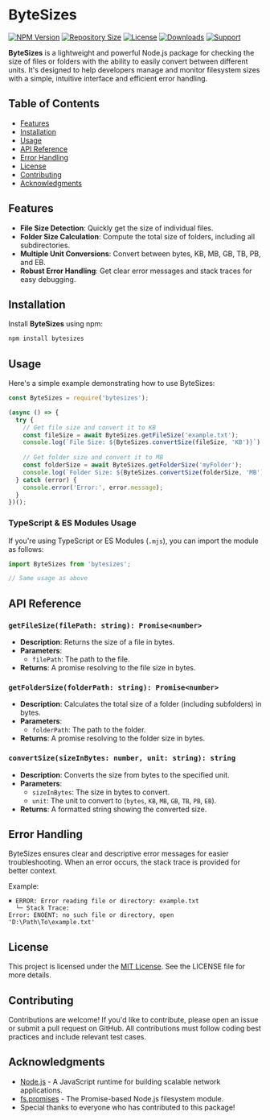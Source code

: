 # ByteSizes

[![NPM Version](https://img.shields.io/npm/v/bytesizes?style=for-the-badge)](https://www.npmjs.com/package/bytesizes)
[![Repository Size](https://img.shields.io/github/repo-size/Alpha5959/bytesizes?style=for-the-badge)](https://github.com/Alpha5959/bytesizes)
[![License](https://img.shields.io/npm/l/bytesizes?style=for-the-badge)](https://opensource.org/licenses/MIT)
[![Downloads](https://img.shields.io/npm/dt/bytesizes?style=for-the-badge)](https://www.npmjs.com/package/bytesizes)
[![Support](https://img.shields.io/badge/Support-Discord-7289d9?style=for-the-badge&logo=discord)](https://discord.com/invite/Rw5gRVqSaK)

**ByteSizes** is a lightweight and powerful Node.js package for checking the size of files or folders with the ability to easily convert between different units. It's designed to help developers manage and monitor filesystem sizes with a simple, intuitive interface and efficient error handling.

## Table of Contents

- [Features](#features)
- [Installation](#installation)
- [Usage](#usage)
- [API Reference](#api-reference)
- [Error Handling](#error-handling)
- [License](#license)
- [Contributing](#contributing)
- [Acknowledgments](#acknowledgments)

## Features

- **File Size Detection**: Quickly get the size of individual files.
- **Folder Size Calculation**: Compute the total size of folders, including all subdirectories.
- **Multiple Unit Conversions**: Convert between bytes, KB, MB, GB, TB, PB, and EB.
- **Robust Error Handling**: Get clear error messages and stack traces for easy debugging.

## Installation

Install **ByteSizes** using npm:

```bash
npm install bytesizes
```

## Usage

Here's a simple example demonstrating how to use ByteSizes:

```javascript
const ByteSizes = require('bytesizes');

(async () => {
  try {
    // Get file size and convert it to KB
    const fileSize = await ByteSizes.getFileSize('example.txt');
    console.log(`File Size: ${ByteSizes.convertSize(fileSize, 'KB')}`);
    
    // Get folder size and convert it to MB
    const folderSize = await ByteSizes.getFolderSize('myFolder');
    console.log(`Folder Size: ${ByteSizes.convertSize(folderSize, 'MB')}`);
  } catch (error) {
    console.error('Error:', error.message);
  }
})();
```

### TypeScript & ES Modules Usage

If you're using TypeScript or ES Modules (`.mjs`), you can import the module as follows:

```typescript
import ByteSizes from 'bytesizes';

// Same usage as above
```

## API Reference

### `getFileSize(filePath: string): Promise<number>`

- **Description**: Returns the size of a file in bytes.
- **Parameters**: 
  - `filePath`: The path to the file.
- **Returns**: A promise resolving to the file size in bytes.

### `getFolderSize(folderPath: string): Promise<number>`

- **Description**: Calculates the total size of a folder (including subfolders) in bytes.
- **Parameters**:
  - `folderPath`: The path to the folder.
- **Returns**: A promise resolving to the folder size in bytes.

### `convertSize(sizeInBytes: number, unit: string): string`

- **Description**: Converts the size from bytes to the specified unit.
- **Parameters**:
  - `sizeInBytes`: The size in bytes to convert.
  - `unit`: The unit to convert to (`bytes`, `KB`, `MB`, `GB`, `TB`, `PB`, `EB`).
- **Returns**: A formatted string showing the converted size.

## Error Handling

ByteSizes ensures clear and descriptive error messages for easier troubleshooting. When an error occurs, the stack trace is provided for better context.

Example:

```
✖ ERROR: Error reading file or directory: example.txt
  └─ Stack Trace:
Error: ENOENT: no such file or directory, open 'D:\Path\To\example.txt'
```

## License

This project is licensed under the [MIT License](LICENSE). See the LICENSE file for more details.

## Contributing

Contributions are welcome! If you'd like to contribute, please open an issue or submit a pull request on GitHub. All contributions must follow coding best practices and include relevant test cases.

## Acknowledgments

- [Node.js](https://nodejs.org/) - A JavaScript runtime for building scalable network applications.
- [fs.promises](https://nodejs.org/api/fs.html#fspromises) - The Promise-based Node.js filesystem module.
- Special thanks to everyone who has contributed to this package!
